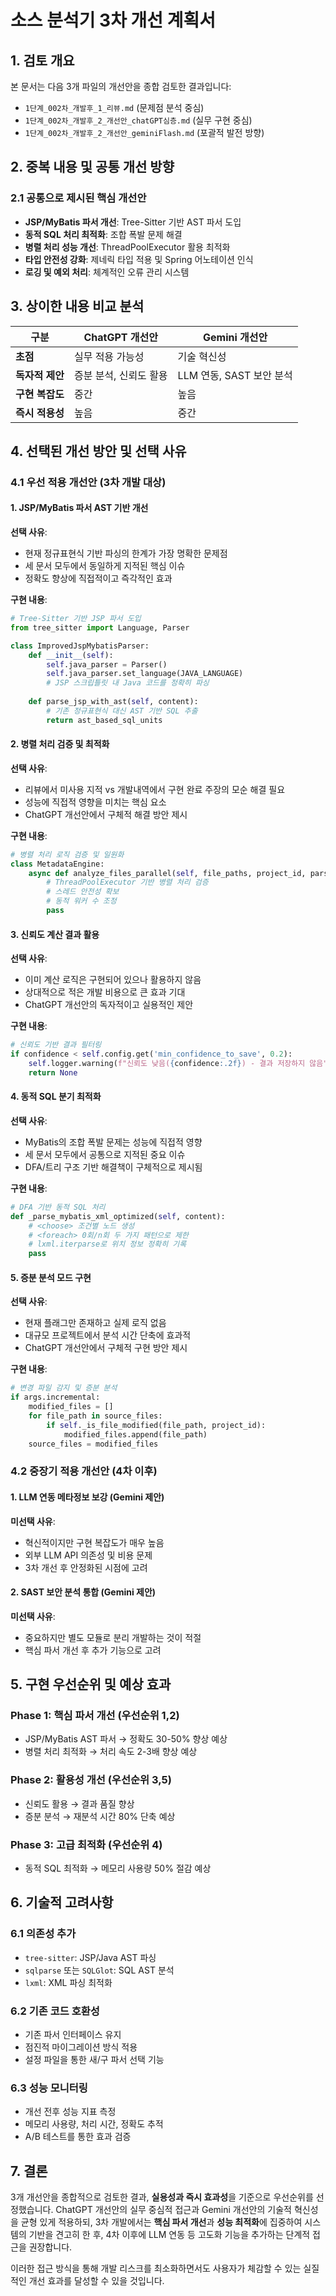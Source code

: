 # 소스 분석기 3차 개선 계획서

## 1. 검토 개요

본 문서는 다음 3개 파일의 개선안을 종합 검토한 결과입니다:
- `1단계_002차_개발후_1_리뷰.md` (문제점 분석 중심)
- `1단계_002차_개발후_2_개선안_chatGPT심층.md` (실무 구현 중심)  
- `1단계_002차_개발후_2_개선안_geminiFlash.md` (포괄적 발전 방향)

## 2. 중복 내용 및 공통 개선 방향

### 2.1 공통으로 제시된 핵심 개선안
- **JSP/MyBatis 파서 개선**: Tree-Sitter 기반 AST 파서 도입
- **동적 SQL 처리 최적화**: 조합 폭발 문제 해결
- **병렬 처리 성능 개선**: ThreadPoolExecutor 활용 최적화
- **타입 안전성 강화**: 제네릭 타입 적용 및 Spring 어노테이션 인식
- **로깅 및 예외 처리**: 체계적인 오류 관리 시스템

## 3. 상이한 내용 비교 분석

| 구분 | ChatGPT 개선안 | Gemini 개선안 |
|------|----------------|---------------|
| **초점** | 실무 적용 가능성 | 기술 혁신성 |
| **독자적 제안** | 증분 분석, 신뢰도 활용 | LLM 연동, SAST 보안 분석 |
| **구현 복잡도** | 중간 | 높음 |
| **즉시 적용성** | 높음 | 중간 |

## 4. 선택된 개선 방안 및 선택 사유

### 4.1 우선 적용 개선안 (3차 개발 대상)

#### 1. JSP/MyBatis 파서 AST 기반 개선
**선택 사유**: 
- 현재 정규표현식 기반 파싱의 한계가 가장 명확한 문제점
- 세 문서 모두에서 동일하게 지적된 핵심 이슈
- 정확도 향상에 직접적이고 즉각적인 효과

**구현 내용**:
```python
# Tree-Sitter 기반 JSP 파서 도입
from tree_sitter import Language, Parser

class ImprovedJspMybatisParser:
    def __init__(self):
        self.java_parser = Parser()
        self.java_parser.set_language(JAVA_LANGUAGE)
        # JSP 스크립틀릿 내 Java 코드를 정확히 파싱
    
    def parse_jsp_with_ast(self, content):
        # 기존 정규표현식 대신 AST 기반 SQL 추출
        return ast_based_sql_units
```

#### 2. 병렬 처리 검증 및 최적화
**선택 사유**:
- 리뷰에서 미사용 지적 vs 개발내역에서 구현 완료 주장의 모순 해결 필요
- 성능에 직접적 영향을 미치는 핵심 요소
- ChatGPT 개선안에서 구체적 해결 방안 제시

**구현 내용**:
```python
# 병렬 처리 로직 검증 및 일원화
class MetadataEngine:
    async def analyze_files_parallel(self, file_paths, project_id, parsers):
        # ThreadPoolExecutor 기반 병렬 처리 검증
        # 스레드 안전성 확보
        # 동적 워커 수 조정
        pass
```

#### 3. 신뢰도 계산 결과 활용
**선택 사유**:
- 이미 계산 로직은 구현되어 있으나 활용하지 않음
- 상대적으로 적은 개발 비용으로 큰 효과 기대
- ChatGPT 개선안의 독자적이고 실용적인 제안

**구현 내용**:
```python
# 신뢰도 기반 결과 필터링
if confidence < self.config.get('min_confidence_to_save', 0.2):
    self.logger.warning(f"신뢰도 낮음({confidence:.2f}) - 결과 저장하지 않음")
    return None
```

#### 4. 동적 SQL 분기 최적화
**선택 사유**:
- MyBatis의 조합 폭발 문제는 성능에 직접적 영향
- 세 문서 모두에서 공통으로 지적된 중요 이슈
- DFA/트리 구조 기반 해결책이 구체적으로 제시됨

**구현 내용**:
```python
# DFA 기반 동적 SQL 처리
def _parse_mybatis_xml_optimized(self, content):
    # <choose> 조건별 노드 생성
    # <foreach> 0회/n회 두 가지 패턴으로 제한
    # lxml.iterparse로 위치 정보 정확히 기록
    pass
```

#### 5. 증분 분석 모드 구현
**선택 사유**:
- 현재 플래그만 존재하고 실제 로직 없음
- 대규모 프로젝트에서 분석 시간 단축에 효과적
- ChatGPT 개선안에서 구체적 구현 방안 제시

**구현 내용**:
```python
# 변경 파일 감지 및 증분 분석
if args.incremental:
    modified_files = []
    for file_path in source_files:
        if self._is_file_modified(file_path, project_id):
            modified_files.append(file_path)
    source_files = modified_files
```

### 4.2 중장기 적용 개선안 (4차 이후)

#### 1. LLM 연동 메타정보 보강 (Gemini 제안)
**미선택 사유**: 
- 혁신적이지만 구현 복잡도가 매우 높음
- 외부 LLM API 의존성 및 비용 문제
- 3차 개선 후 안정화된 시점에 고려

#### 2. SAST 보안 분석 통합 (Gemini 제안)  
**미선택 사유**:
- 중요하지만 별도 모듈로 분리 개발하는 것이 적절
- 핵심 파서 개선 후 추가 기능으로 고려

## 5. 구현 우선순위 및 예상 효과

### Phase 1: 핵심 파서 개선 (우선순위 1,2)
- JSP/MyBatis AST 파서 → 정확도 30-50% 향상 예상
- 병렬 처리 최적화 → 처리 속도 2-3배 향상 예상

### Phase 2: 활용성 개선 (우선순위 3,5)  
- 신뢰도 활용 → 결과 품질 향상
- 증분 분석 → 재분석 시간 80% 단축 예상

### Phase 3: 고급 최적화 (우선순위 4)
- 동적 SQL 최적화 → 메모리 사용량 50% 절감 예상

## 6. 기술적 고려사항

### 6.1 의존성 추가
- `tree-sitter`: JSP/Java AST 파싱
- `sqlparse` 또는 `SQLGlot`: SQL AST 분석  
- `lxml`: XML 파싱 최적화

### 6.2 기존 코드 호환성
- 기존 파서 인터페이스 유지
- 점진적 마이그레이션 방식 적용
- 설정 파일을 통한 새/구 파서 선택 기능

### 6.3 성능 모니터링
- 개선 전후 성능 지표 측정
- 메모리 사용량, 처리 시간, 정확도 추적
- A/B 테스트를 통한 효과 검증

## 7. 결론

3개 개선안을 종합적으로 검토한 결과, **실용성과 즉시 효과성**을 기준으로 우선순위를 선정했습니다. ChatGPT 개선안의 실무 중심적 접근과 Gemini 개선안의 기술적 혁신성을 균형 있게 적용하되, 3차 개발에서는 **핵심 파서 개선**과 **성능 최적화**에 집중하여 시스템의 기반을 견고히 한 후, 4차 이후에 LLM 연동 등 고도화 기능을 추가하는 단계적 접근을 권장합니다.

이러한 접근 방식을 통해 개발 리스크를 최소화하면서도 사용자가 체감할 수 있는 실질적인 개선 효과를 달성할 수 있을 것입니다.